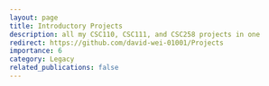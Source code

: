 ```yaml
---
layout: page
title: Introductory Projects
description: all my CSC110, CSC111, and CSC258 projects in one
redirect: https://github.com/david-wei-01001/Projects
importance: 6
category: Legacy
related_publications: false
---
```

